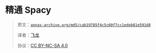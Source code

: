 # 精通 Spacy

> 原文：[`annas-archive.org/md5/cab19785f4c5c60f7cc1edeb81e591d8`](https://annas-archive.org/md5/cab19785f4c5c60f7cc1edeb81e591d8)
> 
> 译者：[飞龙](https://github.com/wizardforcel)
> 
> 协议：[CC BY-NC-SA 4.0](http://creativecommons.org/licenses/by-nc-sa/4.0/)
